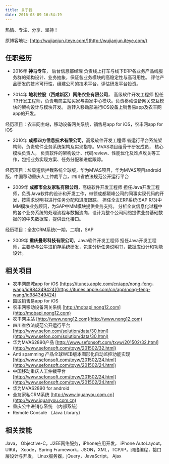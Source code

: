 ```yaml
---
title: 关于我
date: 2016-03-09 16:54:19
---
```


热情、专注、分享、坚持！

原博客地址: [http://wujianjun.iteye.com/](http://wujianjun.iteye.com/)

任职经历
-----
+ 2016年 __神马专车__， 后台信息部经理
负责线上打车与线下ERP各业务产品线服务群的架构设计、业务抽象，保证各业务模块的高稳定性与高可用性。
评估产品研发的技术可行性，组建公司的技术平台，评估研发平台投资。

+ 2014年 __地利控股（西咸新区）网络农业有限公司__， 高级软件开发工程师
担任T3开发工程师，负责电商主站买家与卖家中心模块。负责移动设备网关交互模块的架构设计与模块开发。
后转入移动部进行iOS设备上销售易app及农丰网app的开发。

经历项目：农丰网主站，移动设备网关系统，销售易app for iOS，农丰网app for iOS

+ 2010年 __成都四方信息技术有限公司__，高级软件开发工程师
省运行平台系统架构师，负责软件业务系统架构及实现指导。MVAS项目组骨干研发成员， 核心模块负责人， 负责软件的架构设计、代码review、性能优化及难点攻关等工作，包括业务实现方案、任务分配和进度跟踪。

经历项目：垃圾短信拦截系统全球版，华为MVAS项目，华为MVAS项目android版，中国移动重庆人工仲裁平台，四川省依法规范公开运行平台

+ 2009年 __成都市全友家私有限公司__，高级软件开发工程师
担任Java开发工程师，负责Java软件的设计和开发工作，带领成都颠峰公司的同事实现代码的开发，按需求说明书进行任务分配和进度跟踪。
担任全友ERP系统(SAP R/3)中MM模块业务顾问，为SAP中MM模块提供业务支持。 分析全友信息化过程中的各个业务系统的处理流程与数据流向，设计为整个公司网络提供业务基础数据的的中央数据库，提供云化接口。

经历项目：全友CRM系统(一期，二期)，SAP

+ 2009年 __重庆叠彩科技有限公司__，Java软件开发工程师
担任Java开发工程师，主要参与公牛进销存系统研发，包含分析任务说明书，数据库设计和功能设计。

相关项目
-----
+ 农丰网商城app for iOS
[https://itunes.apple.com/cn/app/nong-feng-wang/id984349424](https://itunes.apple.com/cn/app/nong-feng-wang/id984349424)
+ 园区销售易app for iOS
+ 农丰网移动设备网关系统
[http://mobapi.nong12.com](http://mobapi.nong12.com)
+ 农丰网主站
[http://www.nong12.com](http://www.nong12.com)
+ 四川省依法规范公开运行平台
[http://www.sefon.com/solution/data/30.html](http://www.sefon.com/solution/data/30.html)
+ 华为MVAS2890产品
[http://www.sefonsoft.com/txyw/201502/32.html](http://www.sefonsoft.com/txyw/201502/32.html)
+ Anti spamming 产品全球WEB版本图形化自动监控功能实现
[http://www.sefonsoft.com/txyw/201502/24.html](http://www.sefonsoft.com/txyw/201502/24.html)
+ 中国移动重庆人工仲裁平台
[http://www.sefonsoft.com/txyw/201502/24.html](http://www.sefonsoft.com/txyw/201502/24.html)
+ 华为MVAS2890 for android
+ 全友家私CRM系统 [http://www.iquanyou.com.cn](http://www.iquanyou.com.cn)
+ 重庆公牛进销存系统 （内部系统）
+ Remote Console （Java Library）

相关技能
-----
Java， Objective-C，J2EE网络服务，iPhone应用开发， iPhone AutoLayout， UIKit，
Xcode，Spring Framework，JSON，XML，TCP/IP，网络编程，接口层设计与开发，
Linux服务器，jQuery，JavaScript， Ajax
